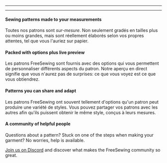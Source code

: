 - - -
- - -

#### Sewing patterns made to your measurements

Toutes nos patrons sont *sur-mesure*. Non seulement gradés en tailles plus ou moins grandes, mais sont réellement élaborés selon vos propres attentes, tel que vous l'auriez sur papier.

#### Packed with options plus live preview

Les patrons FreeSewing sont fournis avec des options qui vous permettent de personnaliser différents aspects du patron. Notre aperçu en direct signifie que vous n'aurez pas de surprises: ce que vous voyez est ce que vous obtiendrez.

#### Patterns you can share and adapt

Les patrons FreeSewing ont souvent tellement d'options qu'un patron peut produire une variété de styles. Vous pouvez partager vos patrons avec les autres afin qu'ils puissent obtenir le même style, conçus à leurs mesures.

#### A community of helpful people

Questions about a pattern? Stuck on one of the steps when making your garment? No worries, help is available.

[Join us on Discord](https://discord.freesewing.org/) and discover what makes the FreeSewing community so great.
